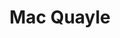 ---
title: "Mac Quayle"
summary: "American musician, composer, sound engineer and remixer/producer."
image: "mac-quayle.jpg"
---